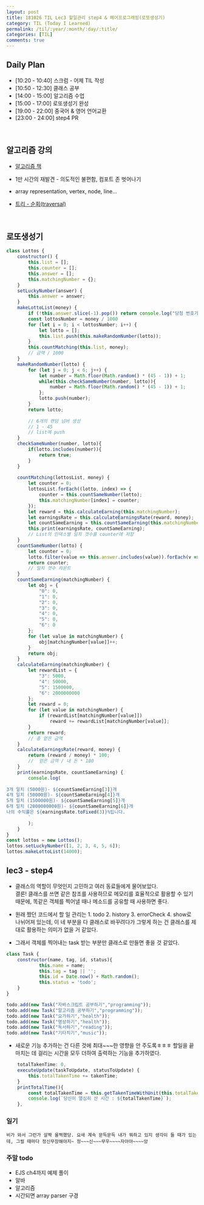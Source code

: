 ```yaml
---
layout: post
title: 181026 TIL Lec3 할일관리 step4 & 페어프로그래밍(로또생성기)
category: TIL (Today I Learned)
permalink: /til/:year/:month/:day/:title/
categories: [TIL]
comments: true
---
```


## Daily Plan
- [10:20 - 10:40] 스크럼 - 어제 TIL 작성 
- [10:50 - 12:30] 클래스 공부 
- [14:00 - 15:00] 알고리즘 수업
- [15:00 - 17:00] 로또생성기 완성
- [19:00 - 22:00] 중국어 & 영어 언어교환
- [23:00 - 24:00] step4 PR

<br>

## 알고리즘 강의

- [알고리즘 책](https://labs.xjtudlc.com/labs/wldmt/reading%20list/books/Algorithms%20and%20optimization/Introduction%20to%20Algorithms.pdf)

- 1만 시간의 재발견 - 의도적인 불편함, 컴포트 존 벗어나기

- array representation, vertex, node, line...

- [트리 - 순회(traversal)](https://ko.wikipedia.org/wiki/%ED%8A%B8%EB%A6%AC_%EC%88%9C%ED%9A%8C)

<br>

## 로또생성기 

```javascript
class Lottos {
    constructor() {
        this.list = [];
        this.counter = [];
        this.answer = [];
        this.matchingNumber = {};
    }
    setLuckyNumber(answer) {
        this.answer = answer;
    }
    makeLottoList(money) {
        if (!this.answer.slice(-1).pop()) return console.log("당첨 번호가 설정되지 않았습니다.");
        const lottosNumber = money / 1000
        for (let i = 0; i < lottosNumber; i++) {
            let lotto = [];
            this.list.push(this.makeRandomNumber(lotto));
        }
        this.countMatching(this.list, money);
        // 금액 / 1000
    }
    makeRandomNumber(lotto) {
        for (let j = 0; j < 6; j++) {
            let number = Math.floor(Math.random() * (45 - 1)) + 1;
            while(this.checkSameNumber(number, lotto)){
                number = Math.floor(Math.random() * (45 - 1)) + 1;
            };
            lotto.push(number);
        }
        return lotto;
        
        // 6개의 랜덤 넘버 생성
        // 1 - 45
        // list에 push
    }
    checkSameNumber(number, lotto){
        if(lotto.includes(number)){
            return true;
        }
    }
    
    countMatching(lottosList, money) {
        let counter = 0;
        lottosList.forEach((lotto, index) => {
            counter = this.countSameNumber(lotto);
            this.matchingNumber[index] = counter;
        });
        let reward = this.calculateEarning(this.matchingNumber);
        let earningsRate = this.calculateEarningsRate(reward, money);
        let countSameEarning = this.countSameEarning(this.matchingNumber);
        this.print(earningsRate, countSameEarning);
        // List의 인덱스별 일치 갯수를 counter에 저장
    }
    countSameNumber(lotto) {
        let counter = 0;
        lotto.filter(value => this.answer.includes(value)).forEach(v => counter++);
        return counter;
        // 일치 갯수 카운트
    }
    countSameEarning(matchingNumber) {
        let obj = {
            "0": 0,
            "1": 0,
            "2": 0,
            "3": 0,
            "4": 0,
            "5": 0,
            "6": 0
        };
        for (let value in matchingNumber) {
            obj[matchingNumber[value]]++;
        }
        return obj;
    }
    calculateEarning(matchingNumber) {
        let rewardList = {
            "3": 5000,
            "4": 50000,
            "5": 1500000,
            "6": 2000000000
        };
        let reward = 0;
        for (let value in matchingNumber) {
            if (rewardList[matchingNumber[value]])
                reward += rewardList[matchingNumber[value]];
        }
        return reward;
        // 총 얻은 금액
    }
    calculateEarningsRate(reward, money) {
        return (reward / money) * 100;
        //  얻은 금액 / 내 돈 * 100
    }
    print(earningsRate, countSameEarning) {
        console.log(
            ` 
3개 일치 (5000원)- ${countSameEarning[3]}개
4개 일치 (50000원)- ${countSameEarning[4]}개
5개 일치 (1500000원)- ${countSameEarning[5]}개
6개 일치 (2000000000원)- ${countSameEarning[6]}개
나의 수익률은 ${earningsRate.toFixed(3)}%입니다.
        `
        );
    }
}
const lottos = new Lottos();
lottos.setLuckyNumber([1, 2, 3, 4, 5, 6]);
lottos.makeLottoList(14000);
```

## lec3 - step4  
- 클래스의 역할이 무엇인지 고민하고 여러 동료들에게 물어보았다. <br> 결론! 클래스를 쓰면 같은 참조를 사용하므로 메모리를 효율적으로 활용할 수 있기 때문에, 똑같은 객체를 찍어낼 때나 메소드를 공유할 때 사용하면 좋다.

- 원래 짰던 코드에서 할 일 관리는 1. todo 2. history 3. errorCheck 4. show로 나뉘어져 있는데, 이 네 부분을 다 클래스로 바꾸려다가 그렇게 하는 건 클래스를 제대로 활용하는 의미가 없을 거 같았다. 

- 그래서 객체를 찍어내는 task 받는 부분만 클래스로 만들면 좋을 것 같았다.

```javascript
class Task {
    constructor(name, tag, id, status){
            this.name = name;
            this.tag = tag || '';
            this.id = Date.now() + Math.random();
            this.status = 'todo';
    }
}

todo.add(new Task("자바스크립트 공부하기","programming"));
todo.add(new Task("알고리즘 공부하기","programming"));
todo.add(new Task("요가하기","health"));
todo.add(new Task("명상하기","health"));
todo.add(new Task("독서하기","reading"));
todo.add(new Task("기타치기","music"));
```

- 새로운 기능 추가하는 건 다른 것에 최대~~~한 영향을 안 주도록ㅎㅎㅎ 할일을 끝마치는 데 걸리는 시간을 모두 더하여 출력하는 기능을 추가하였다. 

```javascript
    totalTakenTime: 0,
    executeUpdate(taskToUpdate, statusToUpdate) {
        this.totalTakenTime += takenTime;
    }
    printTotalTime(){
        const totalTakenTime = this.getTakenTimeWithUnit(this.totalTakenTime);
        console.log(`당신이 열심히 산 시간 : ${totalTakenTime}`);
    },
```


### 일기

```text
비가 와서 그런가 살짝 울쩍했당. 요새 계속 문득문득 내가 뭐하고 있지 생각이 들 때가 있는데, 그럴 때마다 정신무장해야지~ 정~~~신~~~무우~~~~자아아~~~~앙 
```


### 주말 todo
- EJS ch4까지 예제 풀이
- 알바
- 알고리즘
- 시간되면 array parser 구경
